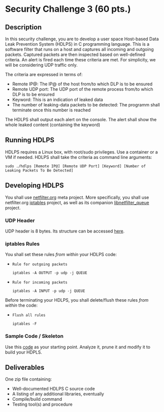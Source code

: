 # Security Challenge 3 (60 pts.)
## Description
In this security challenge, you are to develop a user space Host-based Data Leak Prevention System (HDLPS) in C programming language. This is a software filter that runs on a host and captures all incoming and outgoing packets. Captured packets are then inspected based on well-defined criteria. An alert is fired each time these criteria are met. For simplicity, we will be considering UDP traffic only.

The criteria are expressed in terms of:
- Remote IP@: The IP@ of the host from/to which DLP is to be ensured
- Remote UDP port: The UDP port of the remote process from/to which DLP is to be ensured
- Keyword: This is an indication of leaked data
- The number of leaking-data packets to be detected: The programm shall terminate once this number is reached

The HDLPS shall output each alert on the console. The alert shall show the whole leaked content (containing the keyword)

## Running HDLPS
HDLPS requires a Linux box, with root/sudo privileges. Use a container or a VM if needed. HDLPS shall take the criteria as command line arguments:
```
sudo ./hdlps [Remote IP@] [Remote UDP Port] [Keyword] [Number of Leaking Packets To Be Detected]
```

## Developing HDLPS
You shall use [netfilter.org](https://www.netfilter.org/) meta project. More specifically, you shall use netfilter.org [iptables](https://www.netfilter.org/projects/iptables/index.html) project, as well as its companion [libnetfilter_queue](https://www.netfilter.org/projects/libnetfilter_queue/index.html) project.

### UDP Header
UDP header is 8 bytes. Its structure can be accessed [here](https://en.wikipedia.org/wiki/User_Datagram_Protocol).

### iptables Rules
You shall set these rules *from within* your HDLPS code:
- `Rule for outgoing packets`
  ```
  iptables -A OUTPUT -p udp -j QUEUE
  ```
- `Rule for incoming packets`
  ```
  iptables -A INPUT -p udp -j QUEUE
  ```
Before terminating your HDLPS, you shall delete/flush these rules *from within* the code:
- `Flush all rules`
  ```
  iptables -F
  ```

### Sample Code / Skeleton
Use this [code](https://git.netfilter.org/libnetfilter_queue/tree/examples/nf-queue.c) as your starting point. Analyze it, prune it and modify it to build your HDPLS.

## Deliverables
One zip file containing:
- Well-documented HDLPS C source code
- A listing of any additional libraries, eventually
- Compile/build command
- Testing tool(s) and procedure
